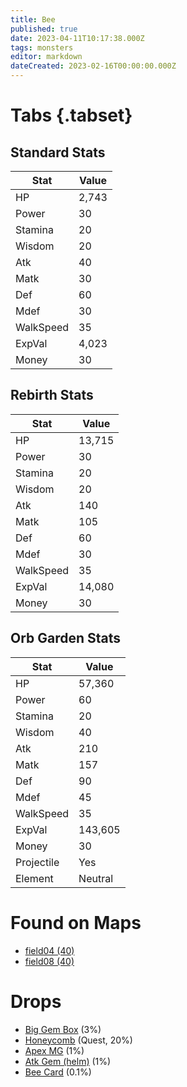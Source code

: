 ```yaml
---
title: Bee
published: true
date: 2023-04-11T10:17:38.000Z
tags: monsters
editor: markdown
dateCreated: 2023-02-16T00:00:00.000Z
---
```


# Tabs {.tabset}

## Standard Stats

|Stat|Value|
|-|-|
|HP|2,743|
|Power|30|
|Stamina|20|
|Wisdom|20|
|Atk|40|
|Matk|30|
|Def|60|
|Mdef|30|
|WalkSpeed|35|
|ExpVal|4,023|
|Money|30|
## Rebirth Stats

|Stat|Value|
|-|-|
|HP|13,715|
|Power|30|
|Stamina|20|
|Wisdom|20|
|Atk|140|
|Matk|105|
|Def|60|
|Mdef|30|
|WalkSpeed|35|
|ExpVal|14,080|
|Money|30|
## Orb Garden Stats

|Stat|Value|
|-|-|
|HP|57,360|
|Power|60|
|Stamina|20|
|Wisdom|40|
|Atk|210|
|Matk|157|
|Def|90|
|Mdef|45|
|WalkSpeed|35|
|ExpVal|143,605|
|Money|30|
|Projectile|Yes|
|Element|Neutral|

# Found on Maps
 * [field04 (40)](/maps/field04)
 * [field08 (40)](/maps/field08)

# Drops
 * [Big Gem Box](/items/big-gem-box) (3%)
 * [Honeycomb](/items/honeycomb) (Quest, 20%)
 * [Apex MG](/items/apex-mg) (1%)
 * [Atk Gem (helm)](/items/atk-gem-helm) (1%)
 * [Bee Card](/items/bee-card) (0.1%)
